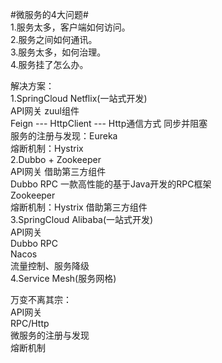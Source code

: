 #微服务的4大问题#  
1.服务太多，客户端如何访问。  
2.服务之间如何通讯。  
3.服务太多，如何治理。  
4.服务挂了怎么办。  

解决方案：  
1.SpringCloud Netflix(一站式开发)  
   API网关  zuul组件  
   Feign --- HttpClient --- Http通信方式 同步并阻塞  
   服务的注册与发现：Eureka  
   熔断机制：Hystrix  
2.Dubbo + Zookeeper  
   API网关 借助第三方组件  
   Dubbo RPC 一款高性能的基于Java开发的RPC框架  
   Zookeeper  
   熔断机制：Hystrix 借助第三方组件  
3.SpringCloud Alibaba(一站式开发)  
   API网关  
   Dubbo RPC  
   Nacos  
   流量控制、服务降级  
4.Service Mesh(服务网格)  

万变不离其宗：  
   API网关  
   RPC/Http  
   微服务的注册与发现  
   熔断机制  
    
